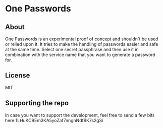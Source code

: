 # One Passwords

## About
One Passwords is an experimental proof of [concept](https://panossakkos.github.io/tech/2015/11/01/one-passwords.html)
and shouldn't be used or relied upon it.
It tries to make the handling of passwords easier and safe at the same time.
Select one secret passphrase and then use it in combination with the service name that you want to generate a password for.

## License
MIT

## Supporting the repo

In case you want to support the development, feel free to send a few bits here 1LHuKC9Em3KA5yoZaf7nngnNdf9K7s2gSi
